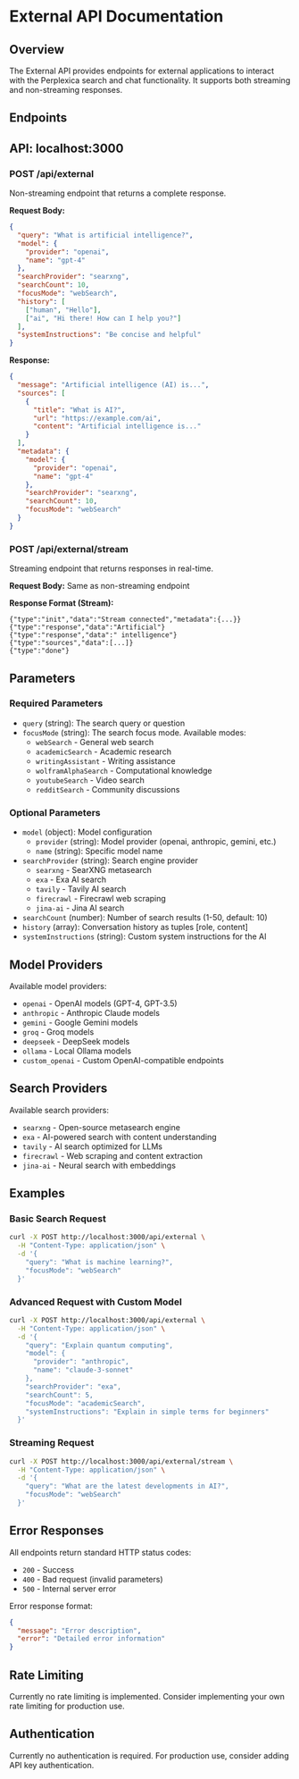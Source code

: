 # External API Documentation

## Overview

The External API provides endpoints for external applications to interact with the Perplexica search and chat functionality. It supports both streaming and non-streaming responses.

## Endpoints

## API: localhost:3000

### POST /api/external

Non-streaming endpoint that returns a complete response.

**Request Body:**

```json
{
  "query": "What is artificial intelligence?",
  "model": {
    "provider": "openai",
    "name": "gpt-4"
  },
  "searchProvider": "searxng",
  "searchCount": 10,
  "focusMode": "webSearch",
  "history": [
    ["human", "Hello"],
    ["ai", "Hi there! How can I help you?"]
  ],
  "systemInstructions": "Be concise and helpful"
}
```

**Response:**

```json
{
  "message": "Artificial intelligence (AI) is...",
  "sources": [
    {
      "title": "What is AI?",
      "url": "https://example.com/ai",
      "content": "Artificial intelligence is..."
    }
  ],
  "metadata": {
    "model": {
      "provider": "openai",
      "name": "gpt-4"
    },
    "searchProvider": "searxng",
    "searchCount": 10,
    "focusMode": "webSearch"
  }
}
```

### POST /api/external/stream

Streaming endpoint that returns responses in real-time.

**Request Body:** Same as non-streaming endpoint

**Response Format (Stream):**

```
{"type":"init","data":"Stream connected","metadata":{...}}
{"type":"response","data":"Artificial"}
{"type":"response","data":" intelligence"}
{"type":"sources","data":[...]}
{"type":"done"}
```

## Parameters

### Required Parameters

- `query` (string): The search query or question
- `focusMode` (string): The search focus mode. Available modes:
  - `webSearch` - General web search
  - `academicSearch` - Academic research
  - `writingAssistant` - Writing assistance
  - `wolframAlphaSearch` - Computational knowledge
  - `youtubeSearch` - Video search
  - `redditSearch` - Community discussions

### Optional Parameters

- `model` (object): Model configuration
  - `provider` (string): Model provider (openai, anthropic, gemini, etc.)
  - `name` (string): Specific model name
- `searchProvider` (string): Search engine provider
  - `searxng` - SearXNG metasearch
  - `exa` - Exa AI search
  - `tavily` - Tavily AI search
  - `firecrawl` - Firecrawl web scraping
  - `jina-ai` - Jina AI search
- `searchCount` (number): Number of search results (1-50, default: 10)
- `history` (array): Conversation history as tuples [role, content]
- `systemInstructions` (string): Custom system instructions for the AI

## Model Providers

Available model providers:

- `openai` - OpenAI models (GPT-4, GPT-3.5)
- `anthropic` - Anthropic Claude models
- `gemini` - Google Gemini models
- `groq` - Groq models
- `deepseek` - DeepSeek models
- `ollama` - Local Ollama models
- `custom_openai` - Custom OpenAI-compatible endpoints

## Search Providers

Available search providers:

- `searxng` - Open-source metasearch engine
- `exa` - AI-powered search with content understanding
- `tavily` - AI search optimized for LLMs
- `firecrawl` - Web scraping and content extraction
- `jina-ai` - Neural search with embeddings

## Examples

### Basic Search Request

```bash
curl -X POST http://localhost:3000/api/external \
  -H "Content-Type: application/json" \
  -d '{
    "query": "What is machine learning?",
    "focusMode": "webSearch"
  }'
```

### Advanced Request with Custom Model

```bash
curl -X POST http://localhost:3000/api/external \
  -H "Content-Type: application/json" \
  -d '{
    "query": "Explain quantum computing",
    "model": {
      "provider": "anthropic",
      "name": "claude-3-sonnet"
    },
    "searchProvider": "exa",
    "searchCount": 5,
    "focusMode": "academicSearch",
    "systemInstructions": "Explain in simple terms for beginners"
  }'
```

### Streaming Request

```bash
curl -X POST http://localhost:3000/api/external/stream \
  -H "Content-Type: application/json" \
  -d '{
    "query": "What are the latest developments in AI?",
    "focusMode": "webSearch"
  }'
```

## Error Responses

All endpoints return standard HTTP status codes:

- `200` - Success
- `400` - Bad request (invalid parameters)
- `500` - Internal server error

Error response format:

```json
{
  "message": "Error description",
  "error": "Detailed error information"
}
```

## Rate Limiting

Currently no rate limiting is implemented. Consider implementing your own rate limiting for production use.

## Authentication

Currently no authentication is required. For production use, consider adding API key authentication.
